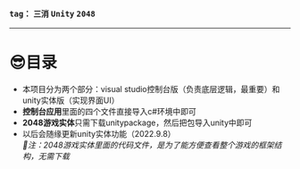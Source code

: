 ### `tag：` `三消` `Unity` `2048`
****
# :sunglasses:目录
* 本项目分为两个部分：visual studio控制台版（负责底层逻辑，最重要）和unity实体版（实现界面UI）
* **控制台应用**里面的四个文件直接导入c#环境中即可
* **2048游戏实体**只需下载unitypackage，然后把包导入unity中即可
* 以后会随缘更新unity实体功能（2022.9.8）
<br/>_:dromedary_camel:注：2048游戏实体里面的代码文件，是为了能方便查看整个游戏的框架结构，无需下载_



